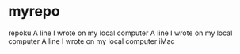 # myrepo
repoku
A line I wrote on my local computer
A line I wrote on my local computer
A line I wrote on my local computer iMac
